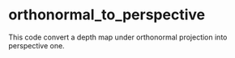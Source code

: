# orthonormal_to_perspective
This code convert a depth map under orthonormal projection into perspective one.
